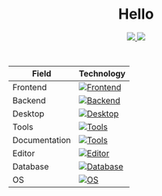 <h1 align="center">Hello</h1>

<!-- Summary -->
<p align="center">
   <a href="https://github.com/anuraghazra/github-readme-stats">
      <img src="https://github-readme-stats.vercel.app/api/top-langs/?username=alexxGmZ&layout=compact&theme=tokyonight&langs_count=10">
      <img src="https://github-readme-stats.vercel.app/api?username=alexxGmZ&count_private=true&theme=tokyonight&show_icons=true">
   </a>
</p>

<!-- Top languages -->
<p align="center">
</p>

<br>


| Field         | Technology                                                                                       |
|-------------- | ------------------------------------------------------------------------------------------------ |
| Frontend      | [![Frontend](https://skillicons.dev/icons?i=tailwind,bootstrap,js,html)](https://skillicons.dev) |
| Backend       | [![Backend](https://skillicons.dev/icons?i=bash,express,go,lua,nodejs)](https://skillicons.dev)  |
| Desktop       | [![Desktop](https://skillicons.dev/icons?i=electron)](https://skillicons.dev)                    |
| Tools         | [![Tools](https://skillicons.dev/icons?i=git,github)](https://skillicons.dev)                    |
| Documentation | [![Tools](https://skillicons.dev/icons?i=markdown)](https://skillicons.dev)                      |
| Editor        | [![Editor](https://skillicons.dev/icons?i=vim,neovim,sublime)](https://skillicons.dev)           |
| Database      | [![Database](https://skillicons.dev/icons?i=mysql,postgres)](https://skillicons.dev)             |
| OS            | [![OS](https://skillicons.dev/icons?i=linux,mint)](https://skillicons.dev)                       |

